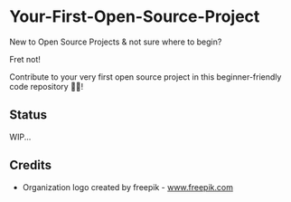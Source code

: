 # Your-First-Open-Source-Project
New to Open Source Projects & not sure where to begin? 

Fret not! 

Contribute to your very first open source project in this beginner-friendly code repository 👨‍💻!

## Status
WIP...

## Credits
- Organization logo created by freepik - <a href="https://www.freepik.com/vectors/html">www.freepik.com</a>


